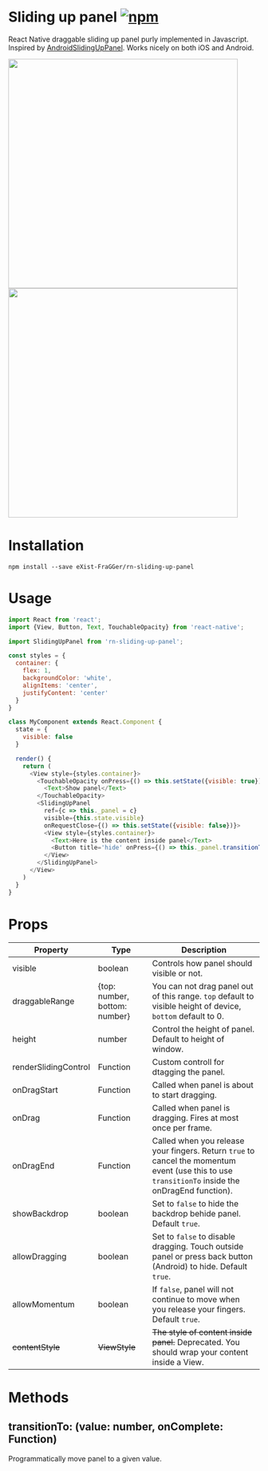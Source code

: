 # Sliding up panel [![npm](https://img.shields.io/npm/v/rn-sliding-up-panel.svg)](https://www.npmjs.com/package/rn-sliding-up-panel)

React Native draggable sliding up panel purly implemented in Javascript. Inspired by [AndroidSlidingUpPanel](https://github.com/umano/AndroidSlidingUpPanel). Works nicely on both iOS and Android.

<img src="https://raw.githubusercontent.com/octopitus/rn-sliding-up-panel/master/demo/sliding_panel_android.gif" height="460" />
<img src="https://raw.githubusercontent.com/octopitus/rn-sliding-up-panel/master/demo/bottom_sheet_demo.gif" height="460" />

# Installation

    npm install --save eXist-FraGGer/rn-sliding-up-panel

# Usage

```js
import React from 'react';
import {View, Button, Text, TouchableOpacity} from 'react-native';

import SlidingUpPanel from 'rn-sliding-up-panel';

const styles = {
  container: {
    flex: 1,
    backgroundColor: 'white',
    alignItems: 'center',
    justifyContent: 'center'
  }
}

class MyComponent extends React.Component {
  state = {
    visible: false
  }

  render() {
    return (
      <View style={styles.container}>
        <TouchableOpacity onPress={() => this.setState({visible: true})}>
          <Text>Show panel</Text>
        </TouchableOpacity>
        <SlidingUpPanel
          ref={c => this._panel = c}
          visible={this.state.visible}
          onRequestClose={() => this.setState({visible: false})}>
          <View style={styles.container}>
            <Text>Here is the content inside panel</Text>
            <Button title='hide' onPress={() => this._panel.transitionTo(0)} />
          </View>
        </SlidingUpPanel>
      </View>
    )
  }
}
```

# Props

|Property|Type|Description|
|---|---|---|
|visible|boolean|Controls how panel should visible or not.
|draggableRange|{top: number, bottom: number}|You can not drag panel out of this range. `top` default to visible height of device, `bottom` default to 0.
|height|number|Control the height of panel. Default to height of window.
|renderSlidingControl|Function|Custom controll for dtagging the panel.
|onDragStart|Function|Called when panel is about to start dragging.
|onDrag|Function|Called when panel is dragging. Fires at most once per frame.
|onDragEnd|Function|Called when you release your fingers. Return `true` to cancel the momentum event (use this to use `transitionTo` inside the onDragEnd function).
|showBackdrop|boolean|Set to `false` to hide the backdrop behide panel. Default `true`.
|allowDragging|boolean|Set to `false` to disable dragging. Touch outside panel or press back button (Android) to hide. Default `true`.
|allowMomentum|boolean|If `false`, panel will not continue to move when you release your fingers. Default `true`.
|~~contentStyle~~|~~ViewStyle~~|~~The style of content inside panel.~~ Deprecated. You should wrap your content inside a View.

# Methods

## transitionTo: (value: number, onComplete: Function)

Programmatically move panel to a given value.

